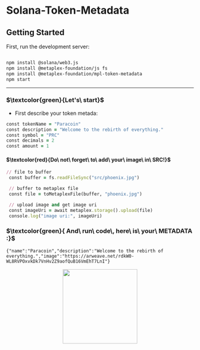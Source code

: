 # Solana-Token-Metadata
## Getting Started

First, run the development server:
```bash

npm install @solana/web3.js
npm install @metaplex-foundation/js fs
npm install @metaplex-foundation/mpl-token-metadata
npm start
```
 ---
 ### $\textcolor{green}{Let's\ start}$
  - First describe your token metada:
  ```ruby
const tokenName = "Paracoin"
const description = "Welcome to the rebirth of everything."
const symbol = "PRC"
const decimals = 2
const amount = 1

```
#### $\textcolor{red}{Do\ not\ forget\ to\ add\ your\ image\ in\ SRC!}$
 ```ruby
// file to buffer
  const buffer = fs.readFileSync("src/phoenix.jpg")

  // buffer to metaplex file
  const file = toMetaplexFile(buffer, "phoenix.jpg")

  // upload image and get image uri
  const imageUri = await metaplex.storage().upload(file)
  console.log("image uri:", imageUri)

```
 ### $\textcolor{green}{ And\ run\ code\, here\ is\ your\ METADATA :}$
````
{"name":"Paracoin","description":"Welcome to the rebirth of everything.","image":"https://arweave.net/rdkW0-WL8RVPOxvkDk7VnHv2Z9aofQuB16VmEhT7LnI"}
````

<p align="center">
    <img src="https://arweave.net/rdkW0-WL8RVPOxvkDk7VnHv2Z9aofQuB16VmEhT7LnI" width="200" height="200">


